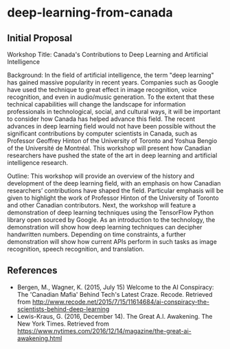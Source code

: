 # deep-learning-from-canada

## Initial Proposal

Workshop Title: Canada's Contributions to Deep Learning and Artificial Intelligence

Background: 
In the field of artificial intelligence, the term "deep learning" has gained massive popularity in recent years.
Companies such as Google have used the technique to great effect in image recognition, voice recognition, and even in audio/music generation.
To the extent that these technical capabilities will change the landscape for information professionals in technological, social, and cultural ways, it will be important to consider how Canada has helped advance this field.
The recent advances in deep learning field would not have been possible without the significant contributions by computer scientists in Canada, such as Professor Geoffrey Hinton of the University of Toronto and Yoshua Bengio of the Université de Montréal.
This workshop will present how Canadian researchers have pushed the state of the art in deep learning and artificial intelligence research.

Outline:
This workshop will provide an overview of the history and development of the deep learning field, with an emphasis on how Canadian researchers’ contributions have shaped the field.
Particular emphasis will be given to highlight the work of Professor Hinton of the University of Toronto and other Canadian contributors.
Next, the workshop will feature a demonstration of deep learning techniques using the TensorFlow Python library open sourced by Google.
As an introduction to the technology, the demonstration will show how deep learning techniques can decipher handwritten numbers.
Depending on time constraints, a further demonstration will show how current APIs perform in such tasks as image recognition, speech recognition, and translation.


## References

- Bergen, M., Wagner, K. (2015, July 15) Welcome to the AI Conspiracy: The 'Canadian Mafia' Behind Tech's Latest Craze. Recode. Retrieved from http://www.recode.net/2015/7/15/11614684/ai-conspiracy-the-scientists-behind-deep-learning
- Lewis-Kraus, G. (2016, December 14). The Great A.I. Awakening. The New York Times. Retrieved from https://www.nytimes.com/2016/12/14/magazine/the-great-ai-awakening.html







